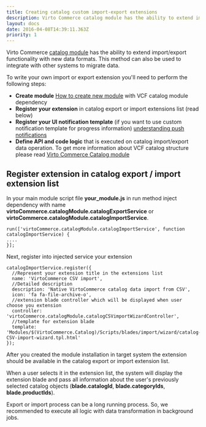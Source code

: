 ```yaml
---
title: Creating catalog custom import-export extensions
description: Virto Commerce catalog module has the ability to extend import/export functionality with new data formats. This method can also be used to integrate with other systems to migrate data
layout: docs
date: 2016-04-08T14:39:11.363Z
priority: 1
---
```

Virto Commerce <a class="crosslink" href="https://virtocommerce.com/product-information-management-software" target="_blank">catalog module</a> has the ability to extend import/export functionality with new data formats. This method can also be used to integrate with other systems to migrate data.

To write your own import or export extension you'll need to perform the following steps:
* **Create module** [How to create new module](../working-with-platform-manager/extending-functionality/creating-new-module.md) with VCF catalog module dependency
* **Register your extension** in catalog export or import extensions list (read below)
* **Register your UI notification template** (if you want to use custom notification template for progress information) [understanding push notifications](../working-with-platform-manager/basic-functions/push-notifications.md)
* **Define API and code logic** that is executed on catalog import/export data operation. To get more information about VCF catalog structure please read [Virto Commerce Catalog module](../../user-guide/merchandise-management/products-catalog.md)

## Register extension in catalog export / import extension list 

In your main module script file **your_module.js** in run method inject dependency with name **virtoCommerce.catalogModule.catalogExportService** or **virtoCommerce.catalogModule.catalogImportService**.

```
run(['virtoCommerce.catalogModule.catalogImportService', function catalogImportService) {
....
}];
```

Next, register into injected service your extension

```
catalogImportService.register({
  //Represent your extension title in the extensions list
  name: 'VirtoCommerce CSV import',
  //Detailed description
  description: 'Native VirtoCommerce catalog data import from CSV',
  icon: 'fa fa-file-archive-o',
  //extension blade controller which will be displayed when user  choose you extension 
  controller: 'virtoCommerce.catalogModule.catalogCSVimportWizardController',
  //template for extension blade
  template: 'Modules/$(VirtoCommerce.Catalog)/Scripts/blades/import/wizard/catalog-CSV-import-wizard.tpl.html'
});
```

After you created the module installation in target system the extension should be available in the catalog export or import extension list. 

When a user selects it in the extension list, the system will display the extension blade and pass all information about the user's previously selected catalog objects (**blade.catalogId**, **blade.categoryIds**, **blade.productIds**).

Export or import process can be a long running process. So, we recommended to execute all logic with data transformation in background jobs.
